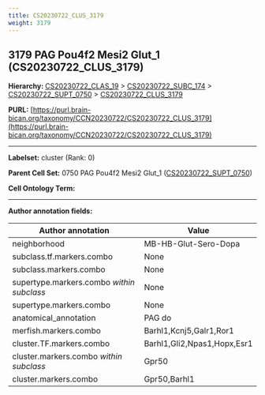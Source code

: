 ```yaml
---
title: CS20230722_CLUS_3179
weight: 3179
---
```

## 3179 PAG Pou4f2 Mesi2 Glut_1 (CS20230722_CLUS_3179)
<b>Hierarchy: </b>
[CS20230722_CLAS_19](../CS20230722_CLAS_19) >
[CS20230722_SUBC_174](../CS20230722_SUBC_174) >
[CS20230722_SUPT_0750](../CS20230722_SUPT_0750) >
[CS20230722_CLUS_3179](../CS20230722_CLUS_3179)

**PURL:** [https://purl.brain-bican.org/taxonomy/CCN20230722/CS20230722_CLUS_3179](https://purl.brain-bican.org/taxonomy/CCN20230722/CS20230722_CLUS_3179)

---


**Labelset:** cluster (Rank: 0)

**Parent Cell Set:** 0750 PAG Pou4f2 Mesi2 Glut_1 ([CS20230722_SUPT_0750](../CS20230722_SUPT_0750))



**Cell Ontology Term:** 

[MARKER GENES.]: #


---

[TRANSFERRED ANNOTATIONS.]: #


[AUTHOR ANNOTATION FIELDS.]: #


**Author annotation fields:**

| Author annotation | Value |
|-------------------|-------|
|neighborhood|MB-HB-Glut-Sero-Dopa|
|subclass.tf.markers.combo|None|
|subclass.markers.combo|None|
|supertype.markers.combo _within subclass_|None|
|supertype.markers.combo|None|
|anatomical_annotation|PAG do|
|merfish.markers.combo|Barhl1,Kcnj5,Galr1,Ror1|
|cluster.TF.markers.combo|Barhl1,Gli2,Npas1,Hopx,Esr1|
|cluster.markers.combo _within subclass_|Gpr50|
|cluster.markers.combo|Gpr50,Barhl1|
